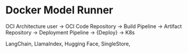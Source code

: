 # Docker Model Runner 

OCI Architecture
user -> OCI Code Repository -> Build Pipeline -> Artifact Repository
-> Deployment Pipeline -> {Deploy} -> K8s

LangChain, LlamaIndex, Hugging Face, SingleStore, 